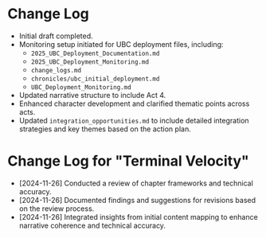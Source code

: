# Change Log
- Initial draft completed.
- Monitoring setup initiated for UBC deployment files, including:
  - `2025_UBC_Deployment_Documentation.md`
  - `2025_UBC_Deployment_Monitoring.md`
  - `change_logs.md`
  - `chronicles/ubc_initial_deployment.md`
  - `UBC_Deployment_Monitoring.md`
- Updated narrative structure to include Act 4.
- Enhanced character development and clarified thematic points across acts.
- Updated `integration_opportunities.md` to include detailed integration strategies and key themes based on the action plan.
# Change Log for "Terminal Velocity"
- [2024-11-26] Conducted a review of chapter frameworks and technical accuracy.
- [2024-11-26] Documented findings and suggestions for revisions based on the review process.
- [2024-11-26] Integrated insights from initial content mapping to enhance narrative coherence and technical accuracy.

